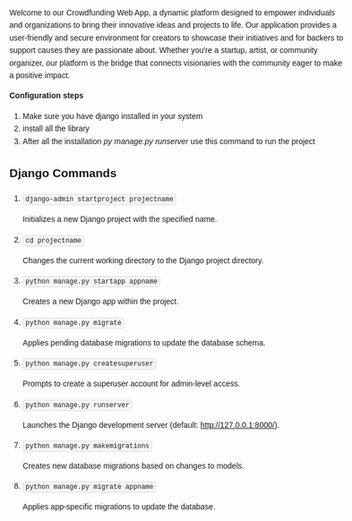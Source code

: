 Welcome to our Crowdfunding Web App, a dynamic platform designed to empower individuals and organizations to bring their innovative ideas and projects to life. Our application provides a user-friendly and secure environment for creators to showcase their initiatives and for backers to support causes they are passionate about. Whether you're a startup, artist, or community organizer, our platform is the bridge that connects visionaries with the community eager to make a positive impact.

**Configuration steps**
1. Make sure you have django installed in your system
2. install all the library
3. After all the installation *py manage.py runserver* use this command to run the project


<!DOCTYPE html>
<html lang="en">
<head>
  <meta charset="UTF-8">
  <meta name="viewport" content="width=device-width, initial-scale=1.0">
  <title>Django Commands</title>
  <style>
    body {
      font-family: 'Arial', sans-serif;
      line-height: 1.6;
      max-width: 600px;
      margin: 0 auto;
      padding: 20px;
    }
    code {
      background-color: #f4f4f4;
      padding: 2px 4px;
      border: 1px solid #ddd;
      border-radius: 4px;
      font-family: 'Courier New', monospace;
    }
  </style>
</head>
<body>

  <h2>Django Commands</h2>

  <ol>
    <li>
      <code>django-admin startproject projectname</code>
      <p>Initializes a new Django project with the specified name.</p>
    </li>
    <li>
      <code>cd projectname</code>
      <p>Changes the current working directory to the Django project directory.</p>
    </li>
    <li>
      <code>python manage.py startapp appname</code>
      <p>Creates a new Django app within the project.</p>
    </li>
    <li>
      <code>python manage.py migrate</code>
      <p>Applies pending database migrations to update the database schema.</p>
    </li>
    <li>
      <code>python manage.py createsuperuser</code>
      <p>Prompts to create a superuser account for admin-level access.</p>
    </li>
    <li>
      <code>python manage.py runserver</code>
      <p>Launches the Django development server (default: <a href="http://127.0.0.1:8000/" target="_blank">http://127.0.0.1:8000/</a>).</p>
    </li>
    <li>
      <code>python manage.py makemigrations</code>
      <p>Creates new database migrations based on changes to models.</p>
    </li>
    <li>
      <code>python manage.py migrate appname</code>
      <p>Applies app-specific migrations to update the database.</p>
    </li>
  </ol>

</body>
</html>
